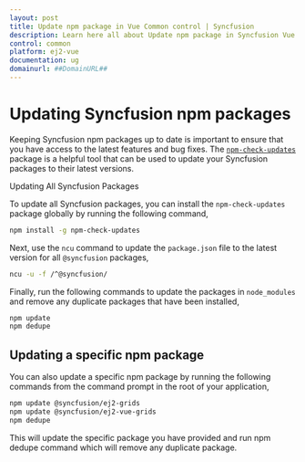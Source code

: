 ```yaml
---
layout: post
title: Update npm package in Vue Common control | Syncfusion
description: Learn here all about Update npm package in Syncfusion Vue Common control of Syncfusion Essential JS 2 and more.
control: common
platform: ej2-vue
documentation: ug
domainurl: ##DomainURL##
---
```


# Updating Syncfusion npm packages

Keeping Syncfusion npm packages up to date is important to ensure that you have access to the latest features and bug fixes. The [`npm-check-updates`](https://www.npmjs.com/package/npm-check-updates) package is a helpful tool that can be used to update your Syncfusion packages to their latest versions.

Updating All Syncfusion Packages

To update all Syncfusion packages, you can install the `npm-check-updates` package globally by running the following command,

```bash
npm install -g npm-check-updates
```

Next, use the `ncu` command to update the `package.json` file to the latest version for all `@syncfusion` packages,

```bash
ncu -u -f /^@syncfusion/
```

Finally, run the following commands to update the packages in `node_modules` and remove any duplicate packages that have been installed,

```bash
npm update
npm dedupe
```

## Updating a specific npm package

You can also update a specific npm package by running the following commands from the command prompt in the root of your application,

```bash
npm update @syncfusion/ej2-grids
npm update @syncfusion/ej2-vue-grids
npm dedupe
```

This will update the specific package you have provided and run npm dedupe command which will remove any duplicate package.